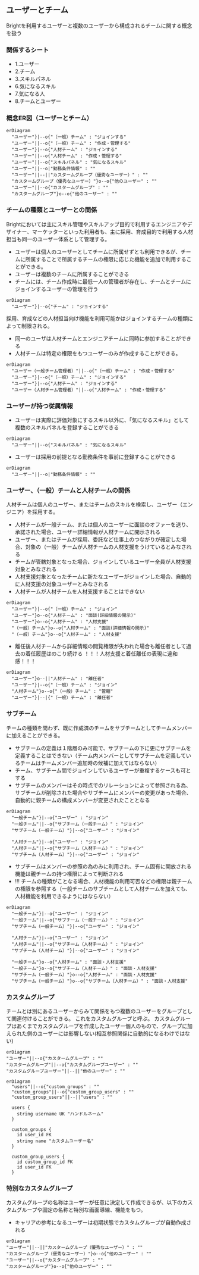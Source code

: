 ## ユーザーとチーム

Brightを利用するユーザーと複数のユーザーから構成されるチームに関する概念を扱う

### 関係するシート

- 1.ユーザー
- 2.チーム
- 3.スキルパネル
- 6.気になるスキル
- 7.気になる人
- 8.チームとユーザー

### 概念ER図（ユーザーとチーム）

```mermaid
erDiagram
  "ユーザー"}|--o{"（一般）チーム" : "ジョインする"
  "ユーザー"||--o{"（一般）チーム" : "作成・管理する"
  "ユーザー"}|--o{"人材チーム" : "ジョインする"
  "ユーザー"||--o{"人材チーム" : "作成・管理する"
  "ユーザー"||--o{"スキルパネル" : "気になるスキル"
  "ユーザー"||--o|"勤務条件情報" : ""
  "ユーザー"||--||"カスタームグループ（優秀なユーザー）" : ""
  "カスタームグループ（優秀なユーザー）"}o--o{"他のユーザー" : ""
  "ユーザー"||--o{"カスタームグループ" : ""
  "カスタームグループ"}o--o{"他のユーザー" : ""
```


### チームの種類とユーザーとの関係

Brightにおいては主にスキル管理やスキルアップ目的で利用するエンジニアやデザイナー、マーケッターといった利用者も、主に採用、育成目的で利用する人材担当も同一のユーザー体系として管理する。

- ユーザーは個人のユーザーとしてチームに所属せずとも利用できるが、チームに所属することで所属するチームの権限に応じた機能を追加で利用することができる。
- ユーザーは複数のチームに所属することができる
- チームには、チーム作成時に最低一人の管理者が存在し、チームとチームにジョインするユーザーの管理を行う

```mermaid
erDiagram
  "ユーザー"}|--o{"チーム" : "ジョインする"
```

採用、育成などの人材担当向け機能を利用可能かはジョインするチームの種類によって制限される。

- 同一のユーザは人材チームとエンジニアチームに同時に参加することができる
- 人材チームは特定の権限をもつユーザーのみが作成することができる。

```mermaid
erDiagram
  "ユーザー（一般チーム管理者）"||--o{"（一般）チーム" : "作成・管理する"
  "ユーザー"}|--o{"（一般）チーム" : "ジョインする"
  "ユーザー"}|--o{"人材チーム" : "ジョインする"
  "ユーザー（人材チーム管理者）"||--o{"人材チーム" : "作成・管理する"
```

### ユーザーが持つ従属情報

- ユーザーは実際に評価対象にするスキル以外に、「気になるスキル」として複数のスキルパネルを登録することができる

```mermaid
erDiagram
  "ユーザー"||--o{"スキルパネル" : "気になるスキル"
```

- ユーザーは採用の前提となる勤務条件を事前に登録することができる

```mermaid
erDiagram
  "ユーザー"||--o|"勤務条件情報" : ""
```

### ユーザー、（一般）チームと人材チームの関係

人材チームは個人のユーザー、またはチームのスキルを検索し、ユーザー（エンジニア）を採用する。

- 人材チームが一般チーム、または個人のユーザーに面談のオファーを送り、承諾された場合、ユーザー詳細情報が人材チームに開示される
- ユーザー、またはチームが採用、委託など仕事上のつながりが確定した場合、対象の（一般）チームが人材チームの人材支援をうけているとみなされる
- チームが管轄対象となった場合、ジョインしているユーザー全員が人材支援対象とみなされる
- 人材支援対象となったチームに新たなユーザーがジョインした場合、自動的に人材支援の対象ユーザーとみなされる
- 人材チームが人材チームを人材支援することはできない

```mermaid
erDiagram
  "ユーザー"}|--o{"（一般）チーム" : "ジョイン"
  "ユーザー"}o--o{"人材チーム" : "面談(詳細情報の開示)"
  "ユーザー"}o--o{"人材チーム" : "人材支援"
  "（一般）チーム"}o--o{"人材チーム" : "面談(詳細情報の開示)"
  "（一般）チーム"}o--o{"人材チーム" : "人材支援"
```

- 離任後人材チームから詳細情報の閲覧権限が失われた場合も離任者として過去の着任履歴はのこり続ける ！！！人材支援と着任離任の表現に違和感！！！

```mermaid
erDiagram
  "ユーザー"}o--||"人材チーム" : "離任者"
  "ユーザー"}|--o{"（一般）チーム" : "ジョイン"
  "人材チーム"}o--o{"（一般）チーム" : "管轄"
  "ユーザー"}|--|{"（一般）チーム" : "離任者"
```

### サブチーム

チームの種類を問わず、既に作成済のチームをサブチームとしてチームメンバーに加えることができる。

- サブチームの定義は１階層のみ可能で、サブチームの下に更にサブチームを定義することはできない（チーム内メンバーとしてサブチームを定義しているチームはチームメンバー追加時の候補に加えてはならない）
- チーム、サブチーム間でジョインしているユーザーが重複するケースも可とする
- サブチームのメンバーはその時点でのリレーションによって参照される為、サブチームが削除された場合やサブチームにメンバーの変更があった場合、自動的に親チームの構成メンバーが変更されたこととなる


```mermaid
erDiagram
  "一般チーム"}|--o{"ユーザー" : "ジョイン"
  "一般チーム"||--o{"サブチーム（一般チーム）" : "ジョイン"
  "サブチーム（一般チーム）"}|--o{"ユーザー" : "ジョイン"

  "人材チーム"}|--o{"ユーザー" : "ジョイン"
  "人材チーム"||--o{"サブチーム（人材チーム）" : "ジョイン"
  "サブチーム（人材チーム）"}|--o{"ユーザー" : "ジョイン"
```

- サブチームはメンバーの参照の為のみに利用され、チーム固有に開放される機能は親チームの持つ権限によって判断される
- !!! チームの種類がことなる場合、人材機能の利用可否などの権限は親チームの権限を参照する（一般チームのサブチームとして人材チームを加えても、人材機能を利用できるようにはならない）

```mermaid
erDiagram
  "一般チーム"}|--o{"ユーザー" : "ジョイン"
  "一般チーム"||--o{"サブチーム（一般チーム）" : "ジョイン"
  "サブチーム（一般チーム）"}|--o{"ユーザー" : "ジョイン"

  "人材チーム"}|--o{"ユーザー" : "ジョイン"
  "人材チーム"||--o{"サブチーム（人材チーム）" : "ジョイン"
  "サブチーム（人材チーム）"}|--o{"ユーザー" : "ジョイン"

  "一般チーム"}o--o{"人材チーム" : "面談・人材支援"
  "一般チーム"}o--o{"サブチーム（人材チーム）" : "面談・人材支援"
  "サブチーム（一般チーム）"}o--o{"人材チーム" : "面談・人材支援"
  "サブチーム（一般チーム）"}o--o{"サブチーム（人材チーム）" : "面談・人材支援"
```

### カスタムグループ

チームとは別にあるユーザーからみて関係をもつ複数のユーザーをグループとして関連付けることができる。
これをカスタムグループと呼ぶ。
カスタムグループはあくまでカスタムグループを作成したユーザー個人のもので、グループに加えられた側のユーザーには影響しない(相互参照関係に自動的になるわけではない)

```mermaid
erDiagram
"ユーザー"||--o{"カスタームグループ" : ""
"カスタームグループ"||--o{"カスタムグループユーザー" : ""
"カスタムグループユーザー"||--||"他のユーザー" : ""
```

```mermaid
erDiagram
  "users"||--o{"custom_groups" : ""
  "custom_groups"||--o{"custom_group_users" : ""
  "custom_group_users"||--||"users" : ""

  users {
    string username UK "ハンドルネーム"
  }

  custom_groups {
    id user_id FK
    string name "カスタムユーザー名"
  }

  custom_group_users {
    id custom_group_id FK
    id user_id FK
  }

```
### 特別なカスタムグループ

カスタムグループの名称はユーザーが任意に決定して作成できるが、以下のカスタムグループや固定の名称と特別な画面導線、機能をもつ。

- キャリアの参考になるユーザーは初期状態でカスタムグループが自動作成される

```mermaid
erDiagram
"ユーザー"||--||"カスタームグループ（優秀なユーザー）" : ""
"カスタームグループ（優秀なユーザー）"}o--o{"他のユーザー" : ""
"ユーザー"||--o{"カスタームグループ" : ""
"カスタームグループ"}o--o{"他のユーザー" : ""
```

